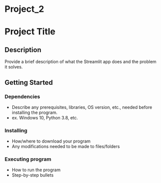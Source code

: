 # Project_2

# Project Title

## Description

Provide a brief description of what the Streamlit app does and the problem it solves.

## Getting Started

### Dependencies

* Describe any prerequisites, libraries, OS version, etc., needed before installing the program.
* ex. Windows 10, Python 3.8, etc.

### Installing

* How/where to download your program
* Any modifications needed to be made to files/folders

### Executing program

* How to run the program
* Step-by-step bullets
